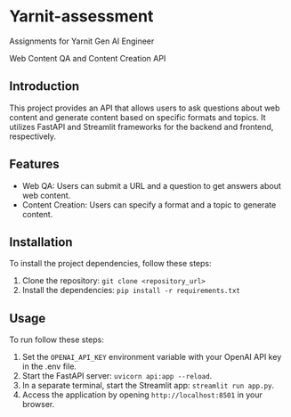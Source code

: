 # Yarnit-assessment
Assignments for Yarnit Gen AI Engineer

Web Content QA and Content Creation API

## Introduction

This project provides an API that allows users to ask questions about web content and generate content based on specific formats and topics. It utilizes FastAPI and Streamlit frameworks for the backend and frontend, respectively.

## Features

- Web QA: Users can submit a URL and a question to get answers about web content.
- Content Creation: Users can specify a format and a topic to generate content.

## Installation

To install the project dependencies, follow these steps:

1. Clone the repository: `git clone <repository_url>`
2. Install the dependencies: `pip install -r requirements.txt`

## Usage

To run follow these steps:

1. Set the `OPENAI_API_KEY` environment variable with your OpenAI API key in the .env file.
2. Start the FastAPI server: `uvicorn api:app --reload`.
3. In a separate terminal, start the Streamlit app: `streamlit run app.py`.
4. Access the application by opening `http://localhost:8501` in your browser.
